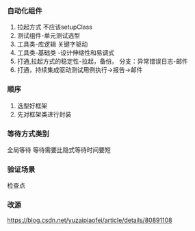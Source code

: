 ### 自动化组件

1. 拉起方式 不应该setupClass
2. 测试组件-单元测试选型
3. 工具类-库逻辑
   关键字驱动
4. 工具类-基础类 -设计伸缩性和易调式
5. 打通,拉起方式的稳定性-拉起，备份。
   分支：异常错误日志-邮件
6. 打通，持续集成驱动测试用例执行->报告->邮件

### 顺序
1. 选型好框架
2. 先对框架类进行封装

### 等待方式类别
全局等待 等待需要比隐式等待时间要短

### 验证场景
检查点


### 改源
https://blog.csdn.net/yuzaipiaofei/article/details/80891108
